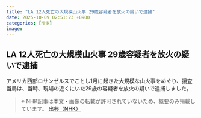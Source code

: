 ```yaml
---
title: "LA 12人死亡の大規模山火事 29歳容疑者を放火の疑いで逮捕"
date: 2025-10-09 02:51:23 +0900
categories: [NHK]
image: 
---
```

## LA 12人死亡の大規模山火事 29歳容疑者を放火の疑いで逮捕

アメリカ西部ロサンゼルスでことし1月に起きた大規模な山火事をめぐり、捜査当局は、当時、現場の近くにいた29歳の容疑者を放火の疑いで逮捕しました。

> ※ NHK記事は本文・画像の転載が許可されていないため、概要のみ掲載しています。
[出典（NHK）](http://www3.nhk.or.jp/news/html/20251009/k10014945421000.html)
